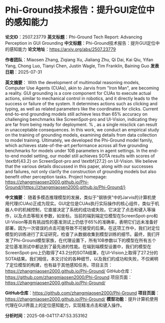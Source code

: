 # Phi-Ground技术报告：提升GUI定位中的感知能力

**论文ID**：2507.23779
**英文标题**：Phi-Ground Tech Report: Advancing Perception in GUI Grounding
**中文标题**：Phi-Ground技术报告：提升GUI定位中的感知能力
**论文地址**：https://arxiv.org/abs/2507.23779

**作者团队**：Miaosen Zhang, Ziqiang Xu, Jialiang Zhu, Qi Dai, Kai Qiu, Yifan Yang, Chong Luo, Tianyi Chen, Justin Wagle, Tim Franklin, Baining Guo
**发表日期**：2025-07-31

**英文摘要**：
With the development of multimodal reasoning models, Computer Use Agents
(CUAs), akin to Jarvis from "Iron Man", are becoming a reality. GUI
grounding is a core component for CUAs to execute actual actions, similar to
mechanical control in robotics, and it directly leads to the success or failure
of the system. It determines actions such as clicking and typing, as well as
related parameters like the coordinates for clicks. Current end-to-end
grounding models still achieve less than 65\% accuracy on challenging
benchmarks like ScreenSpot-pro and UI-Vision, indicating they are far from
being ready for deployment. % , as a single misclick can result in unacceptable
consequences. In this work, we conduct an empirical study on the training of
grounding models, examining details from data collection to model training.
Ultimately, we developed the Phi-Ground model family, which achieves
state-of-the-art performance across all five grounding benchmarks for models
under 10B parameters in agent settings. In the end-to-end model setting, our
model still achieves SOTA results with scores of \textbf{43.2} on
ScreenSpot-pro and \textbf{27.2} on UI-Vision. We believe that the
various details discussed in this paper, along with our successes and failures,
not only clarify the construction of grounding models but also benefit other
perception tasks. Project homepage:
https://zhangmiaosen2000.github.io/Phi-Ground/{https://zhangmiaosen2000.github.io/Phi-Ground/}

**中文摘要**：
随着多模态推理模型的发展，类似于"钢铁侠"中的Jarvis的计算机使用代理(CUAs)正成为现实。GUI定位是CUAs执行实际操作的核心组件，类似于机器人中的机械控制，它直接决定了系统的成功或失败。它决定了点击和键入等操作，以及点击等相关参数，如坐标。当前的端到端定位模型在ScreenSpot-pro和UI-Vision等具有挑战性的基准测试上仍低于65%的准确率，表明它们远未准备好部署，因为一次错误的点击可能导致不可接受的后果。在这项工作中，我们对定位模型的训练进行了实证研究，检查了从数据收集到模型训练的细节。最终，我们开发了Phi-Ground模型家族，在代理设置下，所有10B参数以下的模型在所有五个定位基准测试中都达到了最先进的性能。在端到端模型设置中，我们的模型在ScreenSpot-pro上仍取得了43.2分的SOTA结果，在UI-Vision上取得了27.2分的SOTA结果。我们相信，本文讨论的各种细节，以及我们的成功和失败，不仅阐明了定位模型的构建，也有益于其他感知任务。项目主页：https://zhangmiaosen2000.github.io/Phi-Ground/ GitHub仓库：https://github.com/zhangmiaosen2000/Phi-Ground 项目页面：https://zhangmiaosen2000.github.io/Phi-Ground/

**GitHub仓库**：https://github.com/zhangmiaosen2000/Phi-Ground
**项目页面**：https://zhangmiaosen2000.github.io/Phi-Ground/
**模型功能**：提升计算机使用代理在GUI界面上的定位感知能力，实现精准点击和键入操作。

**分析时间**：2025-08-04T17:47:53.353162
